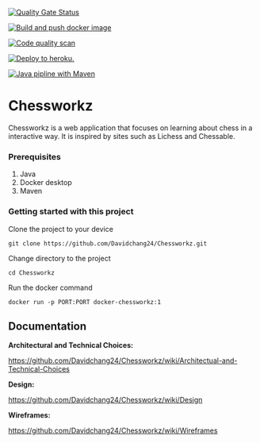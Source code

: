 [![Quality Gate Status](https://sonarcloud.io/api/project_badges/measure?project=Davidchang24_Chessworkz&metric=alert_status)](https://sonarcloud.io/summary/new_code?id=Davidchang24_Chessworkz)

[![Build and push docker image](https://github.com/Davidchang24/Chessworkz/actions/workflows/docker.yml/badge.svg)](https://github.com/Davidchang24/Chessworkz/actions/workflows/docker.yml)

[![Code quality scan](https://github.com/Davidchang24/Chessworkz/actions/workflows/sonarcloud.yml/badge.svg)](https://github.com/Davidchang24/Chessworkz/actions/workflows/sonarcloud.yml)

[![Deploy to heroku.](https://github.com/Davidchang24/Chessworkz/actions/workflows/heroku.yml/badge.svg?branch=main)](https://github.com/Davidchang24/Chessworkz/actions/workflows/heroku.yml)

[![Java pipline with Maven](https://github.com/Davidchang24/Chessworkz/actions/workflows/main.yml/badge.svg?branch=main)](https://github.com/Davidchang24/Chessworkz/actions/workflows/main.yml)

# Chessworkz
Chessworkz is a web application that focuses on learning about chess in a interactive way. It is inspired by sites such as Lichess and Chessable.

### Prerequisites
1. Java
2. Docker desktop
3. Maven


### Getting started with this project

Clone the project to your device

`git clone https://github.com/Davidchang24/Chessworkz.git`

Change directory to the project

`cd Chessworkz`

Run the docker command

`docker run -p PORT:PORT docker-chessworkz:1 `


## Documentation

**Architectural and Technical Choices:**

https://github.com/Davidchang24/Chessworkz/wiki/Architectual-and-Technical-Choices

**Design:**

https://github.com/Davidchang24/Chessworkz/wiki/Design

**Wireframes:**

https://github.com/Davidchang24/Chessworkz/wiki/Wireframes
